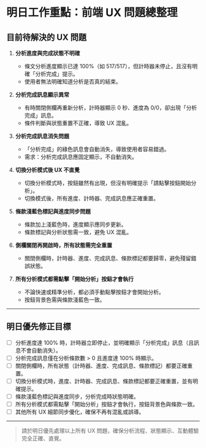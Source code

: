 # 明日工作重點：前端 UX 問題總整理

## 目前待解決的 UX 問題

1. **分析進度與完成狀態不明確**
   - 條文分析進度顯示已達 100%（如 517/517），但計時器未停止，且沒有明確「分析完成」提示。
   - 使用者無法明確知道分析是否真的結束。

2. **分析完成訊息顯示異常**
   - 有時關閉側欄再重新分析，計時器顯示 0 秒、進度為 0/0，卻出現「分析完成」訊息。
   - 條件判斷與狀態重置不正確，導致 UX 混亂。

3. **分析完成訊息消失問題**
   - 「分析完成」的綠色訊息會自動消失，導致使用者容易錯過。
   - 需求：分析完成訊息應固定顯示，不自動消失。

4. **切換分析模式後 UX 不直覺**
   - 切換分析模式時，按鈕雖然有出現，但沒有明確提示「請點擊按鈕開始分析」。
   - 切換模式後，所有進度、計時器、完成訊息應正確重置。

5. **條款淺藍色標記與進度同步問題**
   - 條款加上淺藍色時，進度顯示應同步更新。
   - 條款標記與分析狀態需一致，避免 UX 混亂。

6. **側欄關閉再開啟時，所有狀態需完全重置**
   - 關閉側欄時，計時器、進度、完成訊息、條款標記都要歸零，避免殘留錯誤狀態。

7. **所有分析模式都需點擊「開始分析」按鈕才會執行**
   - 不論快速或精準分析，都必須手動點擊按鈕才會開始分析。
   - 按鈕背景色需與條款淺藍色一致。

---

## 明日優先修正目標

- [ ] 分析進度達 100% 時，計時器立即停止，並明確顯示「分析完成」訊息（且訊息不會自動消失）。
- [ ] 分析完成訊息僅在分析條款數 > 0 且進度達 100% 時顯示。
- [ ] 關閉側欄時，所有狀態（計時器、進度、完成訊息、條款標記）都要正確重置。
- [ ] 切換分析模式時，進度、計時器、完成訊息、條款標記都要正確重置，並有明確提示。
- [ ] 條款淺藍色標記與進度同步，分析完成時狀態明確。
- [ ] 所有分析模式都需點擊「開始分析」按鈕才會執行，按鈕背景色與條款一致。
- [ ] 其他所有 UX 細節同步優化，確保不再有混亂或誤導。

---

> 請於明日優先處理以上所有 UX 問題，確保分析流程、狀態顯示、互動體驗完全正確、直覺。